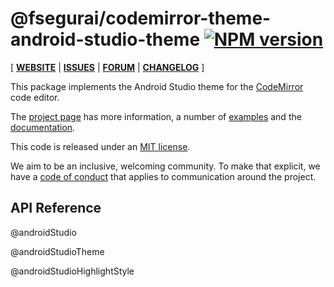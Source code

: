 <!-- NOTE: README.md is generated from src/README.md -->

# @fsegurai/codemirror-theme-android-studio-theme [![NPM version](https://img.shields.io/npm/v/@fsegurai/codemirror-theme-android-studio-theme.svg)](https://www.npmjs.org/package/@fsegurai/codemirror-theme-android-studio-theme)

[ [**WEBSITE**](https://codemirror.net/6/) | [**ISSUES**](https://github.com/codemirror/codemirror.next/issues) | [**FORUM**](https://discuss.codemirror.net/c/next/) | [**CHANGELOG**](https://github.com/codemirror/theme-one-dark/blob/main/CHANGELOG.md) ]

This package implements the Android Studio theme for the
[CodeMirror](https://codemirror.net/6/) code editor.

The [project page](https://codemirror.net/6/) has more information, a
number of [examples](https://codemirror.net/6/examples/) and the
[documentation](https://codemirror.net/6/docs/).

This code is released under an
[MIT license](https://github.com/fsegurai/cm6-themes/tree/main/LICENSE).

We aim to be an inclusive, welcoming community. To make that explicit,
we have a [code of
conduct](http://contributor-covenant.org/version/1/1/0/) that applies
to communication around the project.

## API Reference

@androidStudio

@androidStudioTheme

@androidStudioHighlightStyle